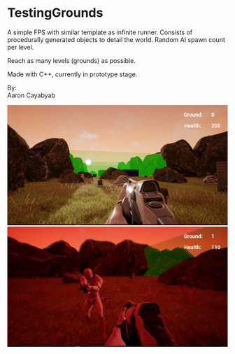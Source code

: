 # TestingGrounds
A simple FPS with similar template as infinite runner.
Consists of procedurally generated objects to detail the world.
Random AI spawn count per level.

Reach as many levels (grounds) as possible.

Made with C++, currently in prototype stage.

 By:
 <br>Aaron Cayabyab<br>

![Alt text](/Images/picture1.png?raw=true "First Level")
![Alt text](/Images/picture2.png?raw=true "On Hit Effect")
